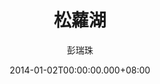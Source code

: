 ---
issue: 52
title: 松蘿湖
author: 彭瑞珠
language: 四縣
date: 2014-01-02T00:00:00.000+08:00
topic: 景點
difficulty: 2
wikidata: Q98095864
wikidata_link: https://www.wikidata.org/wiki/Q98095864
---